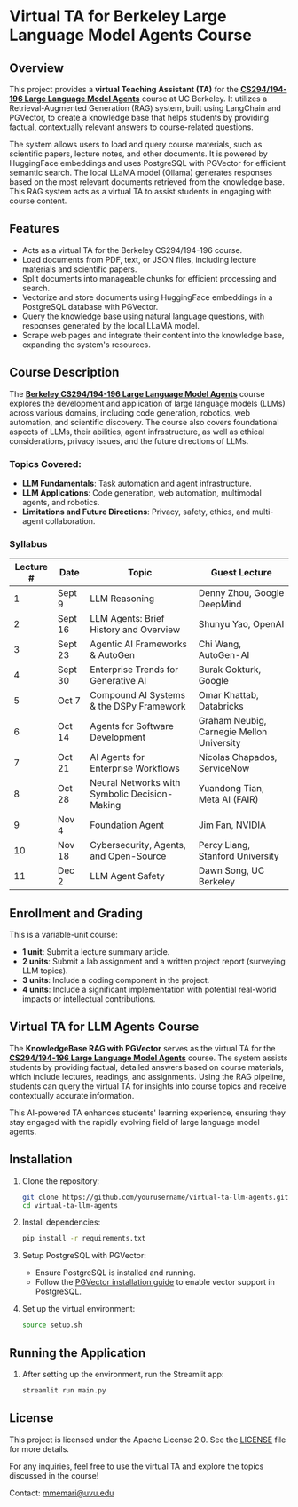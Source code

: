 
# Virtual TA for Berkeley Large Language Model Agents Course

## Overview

This project provides a **virtual Teaching Assistant (TA)** for the **[CS294/194-196 Large Language Model Agents](https://rdi.berkeley.edu/llm-agents/f24)** course at UC Berkeley. It utilizes a Retrieval-Augmented Generation (RAG) system, built using LangChain and PGVector, to create a knowledge base that helps students by providing factual, contextually relevant answers to course-related questions.

The system allows users to load and query course materials, such as scientific papers, lecture notes, and other documents. It is powered by HuggingFace embeddings and uses PostgreSQL with PGVector for efficient semantic search. The local LLaMA model (Ollama) generates responses based on the most relevant documents retrieved from the knowledge base. This RAG system acts as a virtual TA to assist students in engaging with course content.

## Features

- Acts as a virtual TA for the Berkeley CS294/194-196 course.
- Load documents from PDF, text, or JSON files, including lecture materials and scientific papers.
- Split documents into manageable chunks for efficient processing and search.
- Vectorize and store documents using HuggingFace embeddings in a PostgreSQL database with PGVector.
- Query the knowledge base using natural language questions, with responses generated by the local LLaMA model.
- Scrape web pages and integrate their content into the knowledge base, expanding the system's resources.

## Course Description

The **[Berkeley CS294/194-196 Large Language Model Agents](https://rdi.berkeley.edu/llm-agents/f24)** course explores the development and application of large language models (LLMs) across various domains, including code generation, robotics, web automation, and scientific discovery. The course also covers foundational aspects of LLMs, their abilities, agent infrastructure, as well as ethical considerations, privacy issues, and the future directions of LLMs.

### Topics Covered:

- **LLM Fundamentals**: Task automation and agent infrastructure.
- **LLM Applications**: Code generation, web automation, multimodal agents, and robotics.
- **Limitations and Future Directions**: Privacy, safety, ethics, and multi-agent collaboration.

### Syllabus

| Lecture # | Date     | Topic                                     | Guest Lecture                             |
|-----------|----------|-------------------------------------------|-------------------------------------------|
| 1         | Sept 9   | LLM Reasoning                             | Denny Zhou, Google DeepMind               |
| 2         | Sept 16  | LLM Agents: Brief History and Overview    | Shunyu Yao, OpenAI                        |
| 3         | Sept 23  | Agentic AI Frameworks & AutoGen           | Chi Wang, AutoGen-AI                      |
| 4         | Sept 30  | Enterprise Trends for Generative AI       | Burak Gokturk, Google                     |
| 5         | Oct 7    | Compound AI Systems & the DSPy Framework  | Omar Khattab, Databricks                  |
| 6         | Oct 14   | Agents for Software Development           | Graham Neubig, Carnegie Mellon University |
| 7         | Oct 21   | AI Agents for Enterprise Workflows        | Nicolas Chapados, ServiceNow              |
| 8         | Oct 28   | Neural Networks with Symbolic Decision-Making | Yuandong Tian, Meta AI (FAIR)         |
| 9         | Nov 4    | Foundation Agent                          | Jim Fan, NVIDIA                           |
| 10        | Nov 18   | Cybersecurity, Agents, and Open-Source    | Percy Liang, Stanford University          |
| 11        | Dec 2    | LLM Agent Safety                          | Dawn Song, UC Berkeley                    |

## Enrollment and Grading

This is a variable-unit course:
- **1 unit**: Submit a lecture summary article.
- **2 units**: Submit a lab assignment and a written project report (surveying LLM topics).
- **3 units**: Include a coding component in the project.
- **4 units**: Include a significant implementation with potential real-world impacts or intellectual contributions.

## Virtual TA for LLM Agents Course

The **KnowledgeBase RAG with PGVector** serves as the virtual TA for the **[CS294/194-196 Large Language Model Agents](https://rdi.berkeley.edu/llm-agents/f24)** course. The system assists students by providing factual, detailed answers based on course materials, which include lectures, readings, and assignments. Using the RAG pipeline, students can query the virtual TA for insights into course topics and receive contextually accurate information.

This AI-powered TA enhances students' learning experience, ensuring they stay engaged with the rapidly evolving field of large language model agents.

## Installation

1. Clone the repository:
   ```bash
   git clone https://github.com/yourusername/virtual-ta-llm-agents.git
   cd virtual-ta-llm-agents
   ```

2. Install dependencies:
   ```bash
   pip install -r requirements.txt
   ```

3. Setup PostgreSQL with PGVector:
   - Ensure PostgreSQL is installed and running.
   - Follow the [PGVector installation guide](https://github.com/pgvector/pgvector) to enable vector support in PostgreSQL.

4. Set up the virtual environment:
   ```bash
   source setup.sh
   ```

## Running the Application

1. After setting up the environment, run the Streamlit app:
   ```bash
   streamlit run main.py
   ```

## License

This project is licensed under the Apache License 2.0. See the [LICENSE](./LICENSE) file for more details.

For any inquiries, feel free to use the virtual TA and explore the topics discussed in the course!

Contact: mmemari@uvu.edu
